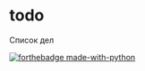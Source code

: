 # todo
Список дел

[![forthebadge made-with-python](http://ForTheBadge.com/images/badges/made-with-python.svg)](https://www.python.org/)
